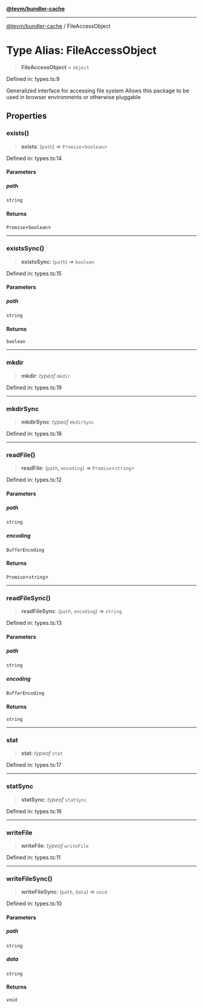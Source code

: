 [**@tevm/bundler-cache**](../README.md)

***

[@tevm/bundler-cache](../globals.md) / FileAccessObject

# Type Alias: FileAccessObject

> **FileAccessObject** = `object`

Defined in: types.ts:9

Generalized interface for accessing file system
Allows this package to be used in browser environments or otherwise pluggable

## Properties

### exists()

> **exists**: (`path`) => `Promise`\<`boolean`\>

Defined in: types.ts:14

#### Parameters

##### path

`string`

#### Returns

`Promise`\<`boolean`\>

***

### existsSync()

> **existsSync**: (`path`) => `boolean`

Defined in: types.ts:15

#### Parameters

##### path

`string`

#### Returns

`boolean`

***

### mkdir

> **mkdir**: *typeof* `mkdir`

Defined in: types.ts:19

***

### mkdirSync

> **mkdirSync**: *typeof* `mkdirSync`

Defined in: types.ts:18

***

### readFile()

> **readFile**: (`path`, `encoding`) => `Promise`\<`string`\>

Defined in: types.ts:12

#### Parameters

##### path

`string`

##### encoding

`BufferEncoding`

#### Returns

`Promise`\<`string`\>

***

### readFileSync()

> **readFileSync**: (`path`, `encoding`) => `string`

Defined in: types.ts:13

#### Parameters

##### path

`string`

##### encoding

`BufferEncoding`

#### Returns

`string`

***

### stat

> **stat**: *typeof* `stat`

Defined in: types.ts:17

***

### statSync

> **statSync**: *typeof* `statSync`

Defined in: types.ts:16

***

### writeFile

> **writeFile**: *typeof* `writeFile`

Defined in: types.ts:11

***

### writeFileSync()

> **writeFileSync**: (`path`, `data`) => `void`

Defined in: types.ts:10

#### Parameters

##### path

`string`

##### data

`string`

#### Returns

`void`
